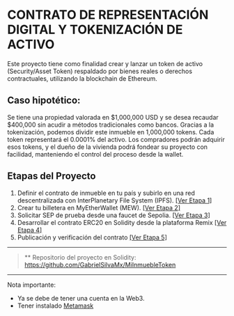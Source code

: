 # CONTRATO DE REPRESENTACIÓN DIGITAL Y TOKENIZACIÓN DE ACTIVO

Este proyecto tiene como finalidad crear y lanzar un token de activo (Security/Asset Token) respaldado por bienes reales o derechos contractuales, utilizando la blockchain de Ethereum.

## Caso hipotético:

Se tiene una propiedad valorada en $1,000,000 USD y se desea recaudar $400,000 sin acudir a métodos tradicionales como bancos. Gracias a la tokenización, podemos dividir este inmueble en 1,000,000 tokens. Cada token representará el 0.0001% del activo. Los compradores podrán adquirir esos tokens, y el dueño de la vivienda podrá fondear su proyecto con facilidad, manteniendo el control del proceso desde la wallet.

## Etapas del Proyecto

1. Definir el contrato de inmueble en tu país y subirlo en una red descentralizada con InterPlanetary File System (IPFS). [[Ver Etapa 1]](Etapa1/contrato.md)
2. Crear tu billetera en MyEtherWallet (MEW).  [[Ver Etapa 2]](Etapa2/billetera.md)
3. Solicitar SEP de prueba desde una faucet de Sepolia. [[Ver Etapa 3]](Etapa3/faucet.md)
4. Desarrollar el contrato ERC20 en Solidity desde la plataforma Remix [[Ver Etapa 4]](Etapa4/smart_contract.md)
5. Publicación y verificación del contrato [[Ver Etapa 5]](Etapa5/publicacion.md)

***
>** Repositorio del proyecto en Solidity: https://github.com/GabrielSilvaMx/MiInmuebleToken
***

Nota importante:
- Ya se debe de tener una cuenta en la Web3.
- Tener instalado [Metamask](https://support.metamask.io/) 

